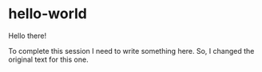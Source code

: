 # hello-world

Hello there!

To complete this session I need to write something here. So, I changed the original text for this one.
